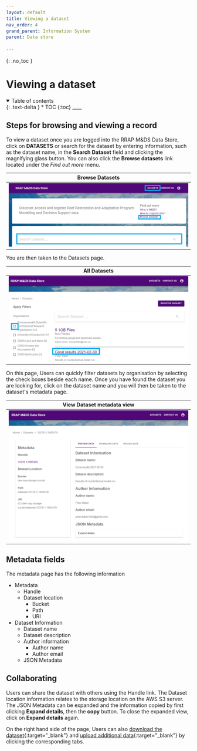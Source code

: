 ```yaml
---
layout: default
title: Viewing a dataset
nav_order: 4
grand_parent: Information System
parent: Data store

---
```

{: .no_toc }
# Viewing a dataset
<details  open markdown="block">
  <summary>
    Table of contents
  </summary>
{: .text-delta }
* TOC
{:toc}
____
</details>

## Steps for browsing and viewing a record

To view a dataset once you are logged into the RRAP M&DS Data Store, click on **DATASETS** or search for the dataset by entering information, such as the dataset name, in the **Search Dataset** field and clicking the magnifying glass button.
You can also click the **Browse datasets** link located under the *Find out more* menu.

|                                    Browse Datasets                                    |
| :------------------------------------------------------------------------------: |
| <img src="../../assets/images/viewDataset.png" alt="drawing" width="600"/> |

You are then taken to the Datasets page.

|                                   All Datasets                                    |
| :------------------------------------------------------------------------------: |
| <img src="../../assets/images/viewDataset2.png" alt="drawing" width="600"/> |


On this page, Users can quickly filter datasets by organisation by selecting the check boxes beside each name. Once you have found the dataset you are looking for, click on the dataset name and you will then be taken to the dataset's metadata page.

|                                   View Dataset metadata view                           |
| :------------------------------------------------------------------------------: |
| <img src="../../assets/images/viewDataset3.png" alt="drawing" width="600"/> |

## Metadata fields
The metadata page has the following information
- Metadata
    - Handle 
    - Dataset location
      - Bucket
      - Path
      - URI
- Dataset Information
  - Dataset name
  - Dataset description
  - Author information
    - Author name
    - Author email
  - JSON Metadata

## Collaborating
Users can share the dataset with others using the Handle link. The Dataset location information relates to the storage location on the AWS S3 server.
The JSON Metadata can be expanded and the information copied by first clicking **Expand details**, then the **copy** button. To close the expanded view, click on **Expand details** again.

On the right hand side of the page, Users can also [download the dataset](../data-store/downloading-datasets.html){:target="\_blank"} and [upload additional data](../data-store/registering-and-uploading-a-dataset.html){:target="\_blank"} by clicking the corresponding tabs.
